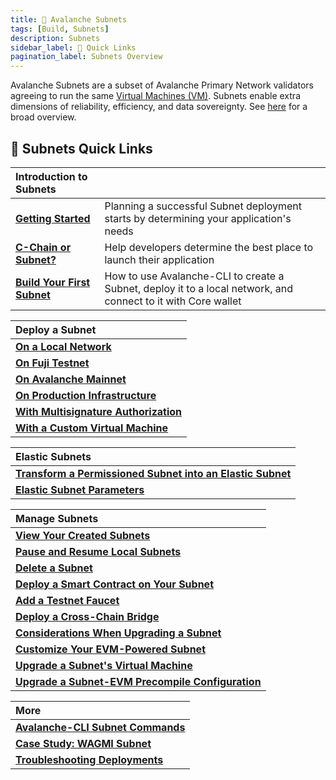 ```yaml
---
title: 🔺 Avalanche Subnets
tags: [Build, Subnets]
description: Subnets
sidebar_label: 🔗 Quick Links
pagination_label: Subnets Overview
---
```


Avalanche Subnets are a subset of Avalanche Primary Network validators agreeing to run the same
[Virtual Machines (VM)](/learn/avalanche/subnets-overview.md#virtual-machines). Subnets
enable extra dimensions of reliability, efficiency, and data sovereignty. See [here](/learn/avalanche/subnets-overview.md)
for a broad overview.

## 🔗 Subnets Quick Links

| Introduction to Subnets                                      |                                                                                                               |
| :----------------------------------------------------------- | :------------------------------------------------------------------------------------------------------------ |
| [**Getting Started**](/build/subnet/getting-started.md)      | Planning a successful Subnet deployment starts by determining your application's needs                        |
| [**C-Chain or Subnet?**](/build/subnet/c-chain-vs-subnet.md) | Help developers determine the best place to launch their application                                          |
| [**Build Your First Subnet**](/build/subnet/hello-subnet.md) | How to use Avalanche-CLI to create a Subnet, deploy it to a local network, and connect to it with Core wallet |

| Deploy a Subnet                                                                |
| :----------------------------------------------------------------------------- |
| [**On a Local Network**](/build/subnet/deploy/local-subnet.md)                 |
| [**On Fuji Testnet**](/build/subnet/deploy/fuji-testnet-subnet.md)             |
| [**On Avalanche Mainnet**](/build/subnet/deploy/mainnet-subnet.md)             |
| [**On Production Infrastructure**](/build/subnet/deploy/on-prod-infra.md)      |
| [**With Multisignature Authorization**](/build/subnet/deploy/multisig-auth.md) |
| [**With a Custom Virtual Machine**](/build/subnet/deploy/custom-vm-subnet.md)  |

| Elastic Subnets                                                                                                    |
| :----------------------------------------------------------------------------------------------------------------- |
| [**Transform a Permissioned Subnet into an Elastic Subnet**](/build/subnet/elastic/transform-to-elastic-subnet.md) |
| [**Elastic Subnet Parameters**](/build/subnet/elastic/elastic-parameters.md)                                       |

| Manage Subnets                                                                                         |
| :----------------------------------------------------------------------------------------------------- |
| [**View Your Created Subnets**](/build/subnet/maintain/view-subnets.md)                                |
| [**Pause and Resume Local Subnets**](/build/subnet/maintain/pause-resume-subnet.md)                    |
| [**Delete a Subnet**](/build/subnet/maintain/delete-subnet.md)                                         |
| [**Deploy a Smart Contract on Your Subnet**](/build/subnet/utility/deploy-smart-contract-to-subnet.md) |
| [**Add a Testnet Faucet**](/build/subnet/utility/avalanche-subnet-faucet.md)                           |
| [**Deploy a Cross-Chain Bridge**](/build/subnet/utility/cross-chain-evm-bridge.md)                     | 
| [**Considerations When Upgrading a Subnet**](/build/subnet/upgrade/considerations-subnet-upgrade.md)   |
| [**Customize Your EVM-Powered Subnet**](/build/subnet/upgrade/customize-a-subnet.md)                   |
| [**Upgrade a Subnet's Virtual Machine**](/build/subnet/upgrade/upgrade-subnet-vm.md)                   |
| [**Upgrade a Subnet-EVM Precompile Configuration**](/build/subnet/upgrade/upgrade-precompile.md)       |

| More                                                                        |
| :-------------------------------------------------------------------------- |
| [**Avalanche-CLI Subnet Commands**](/tooling/avalanche-cli.md)              |
| [**Case Study: WAGMI Subnet**](build/subnet/info/wagmi.md)                  |
| [**Troubleshooting Deployments**](build/subnet/info/troubleshoot-subnet.md) |
